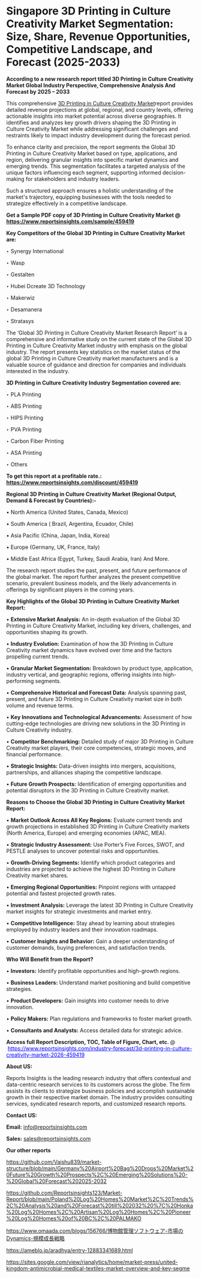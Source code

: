# Singapore 3D Printing in Culture Creativity Market Segmentation: Size, Share, Revenue Opportunities, Competitive Landscape, and Forecast (2025-2033)

<strong>According to a new research report titled 3D Printing in Culture Creativity Market Global Industry Perspective, Comprehensive Analysis And Forecast by 2025 – 2033</strong>

This comprehensive <a href=https://www.reportsinsights.com/sample/459419>3D Printing in Culture Creativity Market</a>report provides detailed revenue projections at global, regional, and country levels, offering actionable insights into market potential across diverse geographies. It identifies and analyzes key growth drivers shaping the 3D Printing in Culture Creativity Market while addressing significant challenges and restraints likely to impact industry development during the forecast period.

To enhance clarity and precision, the report segments the Global 3D Printing in Culture Creativity Market based on type, applications, and region, delivering granular insights into specific market dynamics and emerging trends. This segmentation facilitates a targeted analysis of the unique factors influencing each segment, supporting informed decision-making for stakeholders and industry leaders.

Such a structured approach ensures a holistic understanding of the market's trajectory, equipping businesses with the tools needed to strategize effectively in a competitive landscape.

<strong>Get a Sample PDF copy of 3D Printing in Culture Creativity Market </strong><strong>@<a href=https://www.reportsinsights.com/sample/459419 style=color:#0000ff;> https://www.reportsinsights.com/sample/459419</a></strong></font>

<strong>Key Competitors of the Global 3D Printing in Culture Creativity Market are:</strong>

‣ Synergy International

‣ Wasp

‣ Gestalten

‣ Hubei Dcreate 3D Technology

‣ Makerwiz

‣ Desamanera 

‣ Stratasys

The ‘Global 3D Printing in Culture Creativity Market Research Report’ is a comprehensive and informative study on the current state of the Global 3D Printing in Culture Creativity Market industry with emphasis on the global industry. The report presents key statistics on the market status of the global 3D Printing in Culture Creativity market manufacturers and is a valuable source of guidance and direction for companies and individuals interested in the industry.

<strong>3D Printing in Culture Creativity Industry Segmentation covered are:</strong>

‣ PLA Printing

‣ ABS Printing

‣ HIPS Printing

‣ PVA Printing

‣ Carbon Fiber Printing

‣ ASA Printing

‣ Others

<strong>To get this report at a profitable rate.: <a href=https://www.reportsinsights.com/discount/459419 style=color:#0000ff;>https://www.reportsinsights.com/discount/459419</a></strong></font>

<strong>Regional 3D Printing in Culture Creativity Market (Regional Output, Demand &amp; Forecast by Countries):-</strong>

• North America (United States, Canada, Mexico)

• South America ( Brazil, Argentina, Ecuador, Chile)

• Asia Pacific (China, Japan, India, Korea)

• Europe (Germany, UK, France, Italy)

• Middle East Africa (Egypt, Turkey, Saudi Arabia, Iran) And More.

The research report studies the past, present, and future performance of the global market. The report further analyzes the present competitive scenario, prevalent business models, and the likely advancements in offerings by significant players in the coming years.

<strong>Key Highlights of the Global 3D Printing in Culture Creativity Market Report:</strong>

• <strong>Extensive Market Analysis:</strong> An in-depth evaluation of the Global 3D Printing in Culture Creativity Market, including key drivers, challenges, and opportunities shaping its growth.

• <strong>Industry Evolution:</strong> Examination of how the 3D Printing in Culture Creativity market dynamics have evolved over time and the factors propelling current trends.

• <strong>Granular Market Segmentation:</strong> Breakdown by product type, application, industry vertical, and geographic regions, offering insights into high-performing segments.

• <strong>Comprehensive Historical and Forecast Data:</strong> Analysis spanning past, present, and future 3D Printing in Culture Creativity market size in both volume and revenue terms.

• <strong>Key Innovations and Technological Advancements:</strong> Assessment of how cutting-edge technologies are driving new solutions in the 3D Printing in Culture Creativity industry.

• <strong>Competitor Benchmarking:</strong> Detailed study of major 3D Printing in Culture Creativity market players, their core competencies, strategic moves, and financial performance.

• <strong>Strategic Insights:</strong> Data-driven insights into mergers, acquisitions, partnerships, and alliances shaping the competitive landscape.

• <strong>Future Growth Prospects:</strong> Identification of emerging opportunities and potential disruptors in the 3D Printing in Culture Creativity market.

<strong>Reasons to Choose the Global 3D Printing in Culture Creativity Market Report:</strong>

• <strong>Market Outlook Across All Key Regions:</strong> Evaluate current trends and growth projections in established 3D Printing in Culture Creativity markets (North America, Europe) and emerging economies (APAC, MEA).

• <strong>Strategic Industry Assessment:</strong> Use Porter’s Five Forces, SWOT, and PESTLE analyses to uncover potential risks and opportunities.

• <strong>Growth-Driving Segments:</strong> Identify which product categories and industries are projected to achieve the highest 3D Printing in Culture Creativity market shares.

• <strong>Emerging Regional Opportunities:</strong> Pinpoint regions with untapped potential and fastest projected growth rates.

• <strong>Investment Analysis:</strong> Leverage the latest 3D Printing in Culture Creativity market insights for strategic investments and market entry.

• <strong>Competitive Intelligence:</strong> Stay ahead by learning about strategies employed by industry leaders and their innovation roadmaps.

• <strong>Customer Insights and Behavior:</strong> Gain a deeper understanding of customer demands, buying preferences, and satisfaction trends.

<strong>Who Will Benefit from the Report?</strong>

• <strong>Investors:</strong> Identify profitable opportunities and high-growth regions.

• <strong>Business Leaders:</strong> Understand market positioning and build competitive strategies.

• <strong>Product Developers:</strong> Gain insights into customer needs to drive innovation.

• <strong>Policy Makers:</strong> Plan regulations and frameworks to foster market growth.

• <strong>Consultants and Analysts:</strong> Access detailed data for strategic advice.
</ul>
<strong>Access full Report Description, TOC, Table of Figure, Chart, etc. </strong>@  <a href=https://www.reportsinsights.com/industry-forecast/3d-printing-in-culture-creativity-market-2026-459419 style=color:#0000ff;>https://www.reportsinsights.com/industry-forecast/3d-printing-in-culture-creativity-market-2026-459419</a></font>

<strong><strong>About US</strong>:</strong>

Reports Insights is the leading research industry that offers contextual and data-centric research services to its customers across the globe. The firm assists its clients to strategize business policies and accomplish sustainable growth in their respective market domain. The industry provides consulting services, syndicated research reports, and customized research reports.

<strong>Contact US:</strong>

<p class=""""><b>Email:</b> <a href=mailto:info@reportsinsights.com>info@reportsinsights.com</a></p>
<p class=""""><b>Sales:</b> <a href=mailto:sales@reportsinsights.com>sales@reportsinsights.com</a></p>

<strong>Our other reports</strong>

<a href=https://github.com/Vaishu839/market-structure/blob/main/Germany%20Airport%20Bag%20Drops%20Market%20Future%20Growth%20Prospects%2C%20Emerging%20Solutions%20-%20Global%20Forecast%202025-2032>https://github.com/Vaishu839/market-structure/blob/main/Germany%20Airport%20Bag%20Drops%20Market%20Future%20Growth%20Prospects%2C%20Emerging%20Solutions%20-%20Global%20Forecast%202025-2032</a>

<a href=https://github.com/Reportsinsights123/Market-Report/blob/main/Poland%20Log%20Homes%20Market%2C%20Trends%2C%20Analysis%20and%20Forecast%20till%202032%20%7C%20Honka%20Log%20Homes%2C%20Artisan%20Log%20Homes%2C%20Pioneer%20Log%20Homes%20of%20BC%2C%20PALMAKO>https://github.com/Reportsinsights123/Market-Report/blob/main/Poland%20Log%20Homes%20Market%2C%20Trends%2C%20Analysis%20and%20Forecast%20till%202032%20%7C%20Honka%20Log%20Homes%2C%20Artisan%20Log%20Homes%2C%20Pioneer%20Log%20Homes%20of%20BC%2C%20PALMAKO</a>

<a href=https://www.omaada.com/blogs/156766/博物館管理ソフトウェア-市場のDynamics-規模成長戦略>https://www.omaada.com/blogs/156766/博物館管理ソフトウェア-市場のDynamics-規模成長戦略</a>

<a href=https://ameblo.jp/aradhya/entry-12883341689.html>https://ameblo.jp/aradhya/entry-12883341689.html</a>

<a href=https://sites.google.com/view/rianalytics/home/market-press/united-kingdom-antimicrobial-medical-textiles-market-overview-and-key-segme>https://sites.google.com/view/rianalytics/home/market-press/united-kingdom-antimicrobial-medical-textiles-market-overview-and-key-segme</a>
